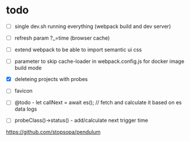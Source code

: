 

# todo

- [ ] single dev.sh running everything (webpack build and dev server)
- [ ] refresh param ?_=time (browser cache)
- [ ] extend webpack to be able to import semantic ui css
- [ ] parameter to skip cache-loader in webpack.config.js for docker image build mode
- [x] deleteing projects with probes
- [ ] favicon
- [ ] @todo - let callNext = await es(); // fetch and calculate it based on es data logs
- [ ] probeClass()->status() - add/calculate next trigger time



https://github.com/stopsopa/pendulum